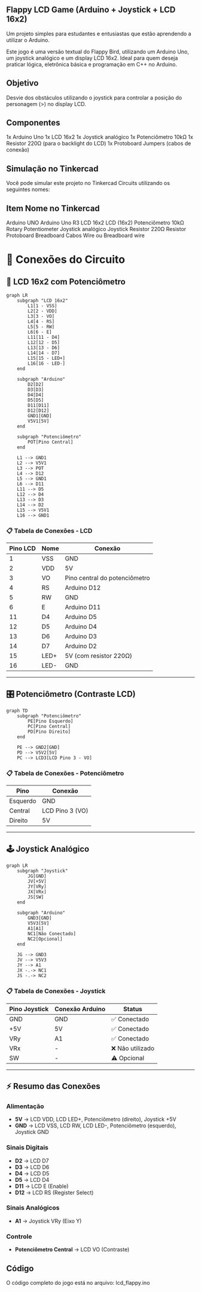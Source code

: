 ## Flappy LCD Game (Arduino + Joystick + LCD 16x2)

Um projeto simples para estudantes e entusiastas que estão aprendendo a utilizar o Arduino.

Este jogo é uma versão textual do Flappy Bird, utilizando um Arduino Uno, um joystick analógico e
um display LCD 16x2. Ideal para quem deseja praticar lógica, eletrônica básica e programação em C++ no Arduino.

## Objetivo

Desvie dos obstáculos utilizando o joystick para controlar a posição do personagem (>) no display LCD.

## Componentes

1x Arduino Uno
1x LCD 16x2
1x Joystick analógico
1x Potenciômetro 10kΩ
1x Resistor 220Ω (para o backlight do LCD)
1x Protoboard
Jumpers (cabos de conexão)

## Simulação no Tinkercad

Você pode simular este projeto no Tinkercad Circuits utilizando os seguintes nomes:

## Item Nome no Tinkercad

Arduino UNO Arduino Uno R3
LCD 16x2 LCD (16x2)
Potenciômetro 10kΩ Rotary Potentiometer
Joystick analógico Joystick
Resistor 220Ω Resistor
Protoboard Breadboard
Cabos Wire ou Breadboard wire

# 🔌 Conexões do Circuito

## 📱 LCD 16x2 com Potenciômetro

```mermaid
graph LR
    subgraph "LCD 16x2"
        L1[1 - VSS]
        L2[2 - VDD]
        L3[3 - VO]
        L4[4 - RS]
        L5[5 - RW]
        L6[6 - E]
        L11[11 - D4]
        L12[12 - D5]
        L13[13 - D6]
        L14[14 - D7]
        L15[15 - LED+]
        L16[16 - LED-]
    end
    
    subgraph "Arduino"
        D2[D2]
        D3[D3]
        D4[D4]
        D5[D5]
        D11[D11]
        D12[D12]
        GND1[GND]
        V5V1[5V]
    end
    
    subgraph "Potenciômetro"
        POT[Pino Central]
    end
    
    L1 --> GND1
    L2 --> V5V1
    L3 --> POT
    L4 --> D12
    L5 --> GND1
    L6 --> D11
    L11 --> D5
    L12 --> D4
    L13 --> D3
    L14 --> D2
    L15 --> V5V1
    L16 --> GND1
```

### 📋 Tabela de Conexões - LCD

| Pino LCD | Nome | Conexão |
|----------|------|---------|
| 1 | VSS | GND |
| 2 | VDD | 5V |
| 3 | VO | Pino central do potenciômetro |
| 4 | RS | Arduino D12 |
| 5 | RW | GND |
| 6 | E | Arduino D11 |
| 11 | D4 | Arduino D5 |
| 12 | D5 | Arduino D4 |
| 13 | D6 | Arduino D3 |
| 14 | D7 | Arduino D2 |
| 15 | LED+ | 5V (com resistor 220Ω) |
| 16 | LED- | GND |

---

## 🎛️ Potenciômetro (Contraste LCD)

```mermaid
graph TD
    subgraph "Potenciômetro"
        PE[Pino Esquerdo]
        PC[Pino Central]
        PD[Pino Direito]
    end
    
    PE --> GND2[GND]
    PD --> V5V2[5V]
    PC --> LCD3[LCD Pino 3 - VO]
```

### 📋 Tabela de Conexões - Potenciômetro

| Pino | Conexão |
|------|---------|
| Esquerdo | GND |
| Central | LCD Pino 3 (VO) |
| Direito | 5V |

---

## 🕹️ Joystick Analógico

```mermaid
graph LR
    subgraph "Joystick"
        JG[GND]
        JV[+5V]
        JY[VRy]
        JX[VRx]
        JS[SW]
    end
    
    subgraph "Arduino"
        GND3[GND]
        V5V3[5V]
        A1[A1]
        NC1[Não Conectado]
        NC2[Opcional]
    end
    
    JG --> GND3
    JV --> V5V3
    JY --> A1
    JX -.-> NC1
    JS -.-> NC2
```

### 📋 Tabela de Conexões - Joystick

| Pino Joystick | Conexão Arduino | Status |
|---------------|-----------------|--------|
| GND | GND | ✅ Conectado |
| +5V | 5V | ✅ Conectado |
| VRy | A1 | ✅ Conectado |
| VRx | - | ❌ Não utilizado |
| SW | - | ⚠️ Opcional |

---

## ⚡ Resumo das Conexões

### Alimentação
- **5V** → LCD VDD, LCD LED+, Potenciômetro (direito), Joystick +5V
- **GND** → LCD VSS, LCD RW, LCD LED-, Potenciômetro (esquerdo), Joystick GND

### Sinais Digitais
- **D2** → LCD D7
- **D3** → LCD D6  
- **D4** → LCD D5
- **D5** → LCD D4
- **D11** → LCD E (Enable)
- **D12** → LCD RS (Register Select)

### Sinais Analógicos
- **A1** → Joystick VRy (Eixo Y)

### Controle
- **Potenciômetro Central** → LCD VO (Contraste)

## Código

O código completo do jogo está no arquivo: lcd_flappy.ino

